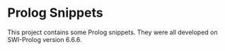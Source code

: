 
# Prolog Snippets #

This project contains some Prolog snippets. They were all developed on SWI-Prolog version 6.6.6.
